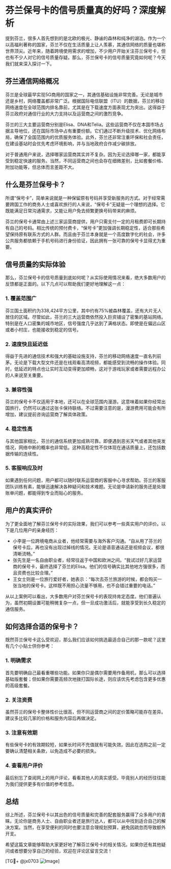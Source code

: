 # 芬兰保号卡的信号质量真的好吗？深度解析

提到芬兰，很多人首先想到的是北欧的极光、静谧的森林和纯净的湖泊。作为一个以高福利著称的国家，芬兰不仅在生活质量上让人羡慕，其通信网络的质量也堪称世界顶尖。近年来，随着跨境使用需求的增加，不少用户开始关注芬兰保号卡，但也有不少人对它的信号质量存疑。那么，芬兰保号卡的信号质量究竟如何呢？今天我们就来深入探讨一下。

## 芬兰通信网络概况

芬兰是全球最早实现5G商用的国家之一，其通信基础设施非常完善。无论是城市还是乡村，网络覆盖都非常广泛。根据国际电信联盟（ITU）的数据，芬兰的移动网络速度在全球范围内排名靠前，尤其是在下载速度方面表现尤为突出。这得益于芬兰政府对通信行业的大力支持以及运营商之间的激烈竞争。

芬兰的三大主要运营商分别是Elisa、DNA和Telia。这些运营商不仅在本国市场占据主导地位，还在国际市场中占有重要份额。它们通过不断升级技术、优化网络布局，确保了全国范围内的优质服务体验。此外，芬兰还非常注重环保和社会责任，在建设基站时会优先考虑环境影响，并与当地政府合作减少碳排放。

对于普通用户来说，选择哪家运营商其实并不复杂。因为无论选择哪一家，都能享受到稳定快速的服务。当然，不同运营商之间也会存在细微差别，比如套餐价格、附加功能等，但总体而言差距不大。

## 什么是芬兰保号卡？

所谓“保号卡”，简单来说就是一种保留原有号码并享受新服务的方式。对于经常需要跨国工作的商务人士或喜欢旅行的人来说，“保号卡”无疑是一个理想的选择。它既能满足日常沟通需求，又能让用户免去频繁更换号码带来的麻烦。

芬兰的保号卡通常由上述三家运营商提供，用户只需支付一定的月租费即可长期持有自己的号码。相比传统的预付费卡，“保号卡”更加强调长期稳定性，适合那些希望保持原有联系方式的人群。而且由于芬兰本身就是一个高度数字化的社会，许多公共服务都依赖于手机号码进行身份验证，因此拥有一张可靠的保号卡显得尤为重要。

## 信号质量的实际体验

那么，芬兰保号卡的信号质量到底如何呢？从实际使用情况来看，绝大多数用户的反馈都是正面的。以下几点可以帮助我们更好地理解这一点：

### 1. **覆盖范围广**
芬兰国土面积约为338,424平方公里，其中约有75%被森林覆盖，还有大片无人居住的区域。尽管如此，芬兰的三大运营商依然投入巨资铺设了密集的基站网络。特别是在人口密集的城市地区，信号强度几乎达到了满格状态。即使是在偏远山区或者小村庄，也能接收到稳定的信号。

### 2. **速度快且延迟低**
得益于先进的通信技术和强大的基础设施支持，芬兰的移动网络速度一直名列前茅。无论是下载大型文件还是在线观看高清视频，都能感受到流畅的操作体验。同时，低延迟的特点也让实时互动变得更加顺畅，这对于游戏玩家或者需要远程办公的人来说至关重要。

### 3. **兼容性强**
芬兰的保号卡不仅适用于本地，还可以在全球范围内漫游。这意味着如果你经常出国旅行，仍然可以通过这张卡保持联络。不过需要注意的是，漫游费用可能会有所增加，建议提前咨询运营商了解具体政策。

### 4. **稳定性高**
与其他国家相比，芬兰的通信系统更加成熟可靠。即便遇到恶劣天气或者其他突发情况，网络中断的概率也非常低。这种高稳定性不仅体现在通话质量上，还包括数据传输的连续性。

### 5. **客服响应及时**
如果遇到任何问题，用户都可以随时联系运营商的客服中心寻求帮助。芬兰的客服团队训练有素，能够迅速解决各种疑问和技术难题。无论是申请新的服务还是处理账单问题，都能得到专业而贴心的服务。

## 用户的真实评价

为了更全面地了解芬兰保号卡的实际效果，我们可以参考一些真实用户的评价。以下是几位用户的亲身经历：

- 小李是一位跨境电商从业者，他经常需要与海外客户沟通。“自从用了芬兰的保号卡后，再也没有出现过掉线的情况。无论是语音通话还是视频会议，都很清晰流畅。”
- 张先生是一名自由职业者，经常往返于中国和欧洲之间。“我试过好几家运营商的保号卡，最终选择了芬兰的Elisa。他们的信号确实比其他地方强很多，而且资费也比较合理。”
- 王女士则是一位旅行爱好者，她表示：“每次去芬兰旅游的时候，都会购买一张当地的保号卡。这样既不用担心流量不够用，也不会错过重要的电话。”

从以上案例可以看出，大多数用户对芬兰保号卡的表现持肯定态度。他们普遍认为，虽然初期设置可能稍微复杂一点，但一旦成功激活后，就能享受到长久稳定的通信服务。

## 如何选择合适的保号卡？

既然芬兰保号卡这么受欢迎，那么我们应该如何挑选最适合自己的那一款呢？这里有几个小贴士供你参考：

### 1. 明确需求
首先要明确自己最看重哪些功能。如果你只是偶尔需要用作备用机，那么可以选择基础版套餐；但如果你需要高频次地拨打国际长途，则应该优先考虑包含更多优惠的高级套餐。

### 2. 关注资费
虽然芬兰的保号卡整体性价比很高，但不同运营商之间的定价策略可能存在差异。建议多比较几家的价格和服务内容后再做决定。

### 3. 注意有效期
有些保号卡的有效期较短，如果长时间不充值就有可能失效。因此在选购之前一定要确认清楚相关条款，以免造成不必要的损失。

### 4. 查看用户评价
最后别忘了查阅网上的用户评论，看看其他人的真实感受。毕竟别人的经历往往能为我们提供更多有价值的参考信息。

## 总结

综上所述，芬兰保号卡以其出色的信号质量和完善的配套服务赢得了众多用户的青睐。无论你是商务人士、自由职业者还是旅行达人，都可以从中找到适合自己的解决方案。当然，在享受便利的同时也要注意合理规划预算，避免因疏忽而导致额外开支。

希望这篇文章能够帮助大家更好地了解芬兰保号卡的相关情况。如果你还有其他疑问或者想要分享自己的经验，欢迎在评论区留言交流！

[TG💪+ @jx0703 ![Image](https://github.com/user-attachments/assets/dbca1d08-cadb-493c-b0ec-ad6f7a83f270)]